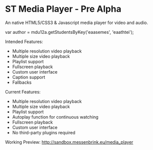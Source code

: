 ST Media Player - Pre Alpha
===============

An native HTML5/CSS3 & Javascript media player for video and audio.

var author = mdu12a.getStudentsByKey('eaasemes', 'eaathtei');

Intended Features:
- Multiple resolution video playback
- Multiple size video playback
- Playlist support
- Fullscreen playback
- Custom user interface
- Caption support
- Fallbacks

Current Features:
- Multiple resolution video playback
- Multiple size video playback
- Playlist support
- Autoplay function for continuous watching
- Fullscreen playback
- Custom user interface
- No third-party plugins required



Working Preview: http://sandbox.messenbrink.eu/media_player
